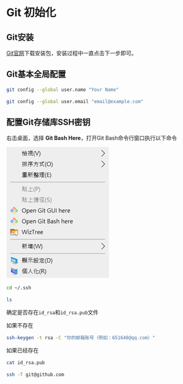 # Git 初始化

## Git安装

[Git官网](https://git-scm.com/)下载安装包，安装过程中一直点击下一步即可。

## Git基本全局配置

```bash title="配置用户名"
git config --global user.name "Your Name"
```

```bash title="配置邮箱"
git config --global user.email "email@example.com"
```

## 配置Git存储库SSH密钥

右击桌面，选择 **Git Bash Here**，打开Git Bash命令行窗口执行以下命令

![](/assets/image/cloud-native/git-menu.png)

```bash title="进入ssh目录"
cd ~/.ssh
```

```bash title="列出ssh目录下的文件"
ls
```

确定是否存在`id_rsa`和`id_rsa.pub`文件

如果不存在

```bash title="创建SSH密钥"
ssh-keygen -t rsa -C "你的邮箱账号（例如：651648@qq.com）"
```

如果已经存在

```bash title="查看SSH密钥"
cat id_rsa.pub
```

```bash title="测试是否配置成功"
ssh -T git@github.com
```
